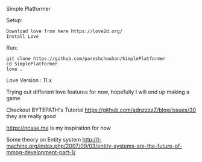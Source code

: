 Simple Platformer

Setup:
```
Download love from here https://love2d.org/
Install Love
```

Run:
```
git clone https://github.com/pareshchouhan/SimplePlatformer
cd SimplePlatformer
love .
```


Love Version : 11.x

Trying out different love features for now, hopefully I will end up making a game

Checkout BYTEPATH's Tutorial https://github.com/adnzzzzZ/blog/issues/30 they are really good 

https://ncase.me is my inspiration for now  


Some theory on Entity system http://t-machine.org/index.php/2007/09/03/entity-systems-are-the-future-of-mmog-development-part-1/ 
